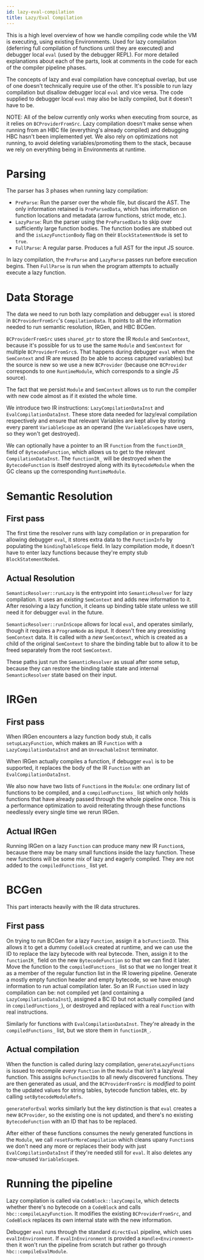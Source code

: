 ```yaml
---
id: lazy-eval-compilation
title: Lazy/Eval Compilation
---
```


This is a high level overview of how we handle compiling code while the VM is executing, using existing Environments. Used for lazy compilation (deferring full compilation of functions until they are executed) and debugger local `eval` (used by the debugger REPL). For more detailed explanations about each of the parts, look at comments in the code for each of the compiler pipeline phases.

The concepts of lazy and eval compilation have conceptual overlap, but use of one doesn't technically require use of the other. It's possible to run lazy compilation but disallow debugger local `eval` and vice versa. The code supplied to debugger local `eval` may also be lazily compiled, but it doesn't have to be.

NOTE: All of the below currently only works when executing from source, as it relies on `BCProviderFromSrc`. Lazy compilation doesn't make sense when running from an HBC file (everything's already compiled) and debugging HBC hasn't been implemented yet. We also rely on optimizations not running, to avoid deleting variables/promoting them to the stack, because we rely on everything being in Environments at runtime.

# Parsing

The parser has 3 phases when running lazy compilation:

* `PreParse`: Run the parser over the whole file, but discard the AST. The only information retained is `PreParsedData`, which has information on function locations and metadata (arrow functions, strict mode, etc.).
* `LazyParse`: Run the parser using the `PreParsedData` to skip over sufficiently large function bodies. The function bodies are stubbed out and the `isLazyFunctionBody` flag on their `BlockStatementNode` is set to `true`.
* `FullParse`: A regular parse. Produces a full AST for the input JS source.

In lazy compilation, the `PreParse` and `LazyParse` passes run before execution begins. Then `FullParse` is run when the program attempts to actually execute a lazy function.

# Data Storage

The data we need to run both lazy compilation and debugger `eval` is stored in `BCProviderFromSrc`'s `CompilationData`. It points to all the information needed to run semantic resolution, IRGen, and HBC BCGen.

`BCProviderFromSrc` uses `shared_ptr` to store the IR `Module` and `SemContext`, because it's possible for us to use the same `Module` and `SemContext` for multiple `BCProviderFromSrc`s. That happens during debugger `eval` when the `SemContext` and IR are reused (to be able to access captured variables) but the source is new so we use a new `BCProvider` (because one `BCProvider` corresponds to one `RuntimeModule`, which corresponds to a single JS source).

The fact that we persist `Module` and `SemContext` allows us to run the compiler with new code almost as if it existed the whole time.

We introduce two IR instructions: `LazyCompilationDataInst` and `EvalCompilationDataInst`. These store data needed for lazy/eval compilation respectively and ensure that relevant Variables are kept alive by storing every parent `VariableScope` as an operand (the `VariableScope`s have users, so they won't get destroyed).

We can optionally have a pointer to an IR `Function` from the `functionIR_` field of `BytecodeFunction`, which allows us to get to the relevant `CompilationDataInst`. The `functionIR_` will be destroyed when the `BytecodeFunction` is itself destroyed along with its `BytecodeModule` when the GC cleans up the corresponding `RuntimeModule`.

# Semantic Resolution

## First pass

The first time the resolver runs with lazy compilation or in preparation for allowing debugger `eval`, it stores extra data to the `FunctionInfo` by populating the `bindingTableScope` field. In lazy compilation mode, it doesn't have to enter lazy functions because they're empty stub `BlockStatementNode`s.

## Actual Resolution

`SemanticResolver::runLazy` is the entrypoint into `SemanticResolver` for lazy compilation. It uses an *existing* `SemContext` and adds new information to it. After resolving a lazy function, it cleans up binding table state unless we still need it for debugger `eval` in the future.

`SemanticResolver::runInScope` allows for local `eval`, and operates similarly, though it requires a `ProgramNode` as input. It doesn't free any preexisting `SemContext` data. It is called with a *new* `SemContext`, which is created as a child of the original `SemContext` to share the binding table but to allow it to be freed separately from the root `SemContext`.

These paths just run the `SemanticResolver` as usual after some setup, because they can restore the binding table state and internal `SemanticResolver` state based on their input.

# IRGen

## First pass

When IRGen encounters a lazy function body stub, it calls `setupLazyFunction`, which makes an IR `Function` with a `LazyCompilationDataInst` and an `UnreachableInst` terminator.

When IRGen actually compiles a function, if debugger `eval` is to be supported, it replaces the body of the IR `Function` with an `EvalCompilationDataInst`.

We also now have two lists of `Function`s in the `Module`: one ordinary list of functions to be compiled, and a `compiledFunctions_` list which only holds functions that have already passed through the whole pipeline once. This is a performance optimization to avoid reiterating through these functions needlessly every single time we rerun IRGen.

## Actual IRGen

Running IRGen on a lazy `Function` can produce many new IR `Function`s, because there may be many small functions inside the lazy function. These new functions will be some mix of lazy and eagerly compiled. They are not added to the `compiledFunctions_` list yet.

# BCGen

This part interacts heavily with the IR data structures.

## First pass

On trying to run BCGen for a lazy `Function`, assign it a `bcFunctionID`. This allows it to get a dummy `CodeBlock` created at runtime, and we can use the ID to replace the lazy bytecode with real bytecode. Then, assign it to the `functionIR_` field on the new `BytecodeFunction` so that we can find it later. Move the function to the `compiledFunctions_` list so that we no longer treat it as a member of the regular function list in the IR lowering pipeline. Generate a mostly empty function header and empty bytecode, so we have enough information to run actual compilation later. So an IR `Function` used in lazy compilation can be: not compiled yet (and containing a `LazyCompilationDataInst`), assigned a BC ID but not actually compiled (and in `compiledFunctions_`), or destroyed and replaced with a real `Function` with real instructions.

Similarly for functions with `EvalCompilationDataInst`. They're already in the `compiledFunctions_` list, but we store them in `functionIR_`.

## Actual compilation

When the function is called during lazy compilation, `generateLazyFunctions` is issued to recompile *every* `Function` in the `Module` that isn't a lazy/eval function. This assigns `bcFunctionID`s to all newly discovered functions. They are then generated as usual, and the `BCProviderFromSrc` is *modified* to point to the updated values for string tables, bytecode function tables, etc. by calling `setBytecodeModuleRefs`.

`generateForEval` works similarly but the key distinction is that `eval` creates a new `BCProvider`, so the existing one is not updated, and there's no existing `BytecodeFunction` with an ID that has to be replaced.

After either of these functions consumes the newly generated functions in the `Module`, we call `resetForMoreCompilation` which cleans upany `Function`s we don't need any more or replaces their body with just `EvalCompilationDataInst` if they're needed still for `eval`. It also deletes any now-unused `VariableScope`s.

# Running the pipeline

Lazy compilation is called via `CodeBlock::lazyCompile`, which detects whether there's no bytecode on a `CodeBlock` and calls `hbc::compileLazyFunction`. It modifies the existing `BCProviderFromSrc`, and `CodeBlock` replaces its own internal state with the new information.

Debugger `eval` runs through the standard `directEval` pipeline, which uses `evalInEnvironment`. If `evalInEnvironment` is provided a `Handle<Environment>` then it won't run the pipeline from scratch but rather go through `hbc::compileEvalModule`.
